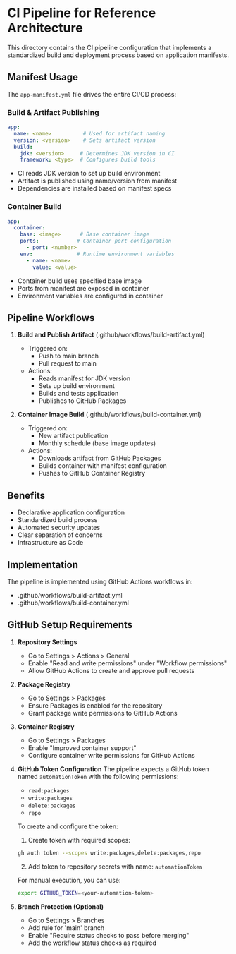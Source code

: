 # CI Pipeline for Reference Architecture

This directory contains the CI pipeline configuration that implements a standardized build and deployment process based on application manifests.

## Manifest Usage

The `app-manifest.yml` file drives the entire CI/CD process:

### Build & Artifact Publishing
```yaml
app:
  name: <name>          # Used for artifact naming
  version: <version>    # Sets artifact version
  build:
    jdk: <version>     # Determines JDK version in CI
    framework: <type>  # Configures build tools
```
- CI reads JDK version to set up build environment
- Artifact is published using name/version from manifest
- Dependencies are installed based on manifest specs

### Container Build
```yaml
app:
  container:
    base: <image>      # Base container image
    ports:            # Container port configuration
      - port: <number>
    env:              # Runtime environment variables
      - name: <name>
        value: <value>
```
- Container build uses specified base image
- Ports from manifest are exposed in container
- Environment variables are configured in container

## Pipeline Workflows

1. **Build and Publish Artifact** (.github/workflows/build-artifact.yml)
   - Triggered on:
     - Push to main branch
     - Pull request to main
   - Actions:
     - Reads manifest for JDK version
     - Sets up build environment
     - Builds and tests application
     - Publishes to GitHub Packages

2. **Container Image Build** (.github/workflows/build-container.yml)
   - Triggered on:
     - New artifact publication
     - Monthly schedule (base image updates)
   - Actions:
     - Downloads artifact from GitHub Packages
     - Builds container with manifest configuration
     - Pushes to GitHub Container Registry

## Benefits

- Declarative application configuration
- Standardized build process
- Automated security updates
- Clear separation of concerns
- Infrastructure as Code

## Implementation

The pipeline is implemented using GitHub Actions workflows in:
- .github/workflows/build-artifact.yml
- .github/workflows/build-container.yml

## GitHub Setup Requirements

1. **Repository Settings**
   - Go to Settings > Actions > General
   - Enable "Read and write permissions" under "Workflow permissions"
   - Allow GitHub Actions to create and approve pull requests

2. **Package Registry**
   - Go to Settings > Packages
   - Ensure Packages is enabled for the repository
   - Grant package write permissions to GitHub Actions

3. **Container Registry**
   - Go to Settings > Packages
   - Enable "Improved container support"
   - Configure container write permissions for GitHub Actions

4. **GitHub Token Configuration**
   The pipeline expects a GitHub token named `automationToken` with the following permissions:
   - `read:packages`
   - `write:packages`
   - `delete:packages`
   - `repo`
   
   To create and configure the token:
   1. Create token with required scopes:
   ```bash
   gh auth token --scopes write:packages,delete:packages,repo
   ```
   2. Add token to repository secrets with name: `automationToken`
   
   For manual execution, you can use:
   ```bash
   export GITHUB_TOKEN=<your-automation-token>
   ```

5. **Branch Protection (Optional)**
   - Go to Settings > Branches
   - Add rule for 'main' branch
   - Enable "Require status checks to pass before merging"
   - Add the workflow status checks as required
